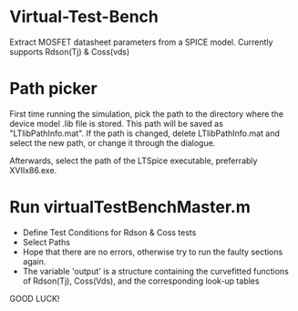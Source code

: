 # Virtual-Test-Bench
Extract MOSFET datasheet parameters from a SPICE model. Currently supports Rdson(Tj) & Coss(vds)

# Path picker
First time running the simulation, pick the path to the directory where the device model .lib file is stored. This path will be saved as "LTlibPathInfo.mat".
If the path is changed, delete LTlibPathInfo.mat and select the new path, or change it through the dialogue.

Afterwards, select the path of the LTSpice executable, preferrably XVIIx86.exe.
  
# Run virtualTestBenchMaster.m
- Define Test Conditions for Rdson & Coss tests
- Select Paths
- Hope that there are no errors, otherwise try to run the faulty sections again.
- The variable 'output' is a structure containing the curvefitted functions of Rdson(Tj), Coss(Vds), and the corresponding look-up tables 

GOOD LUCK!
